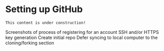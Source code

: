 # Setting up GitHub

```{note}
This content is under construction!
```
Screenshots of process of registering for an account
SSH and/or HTTPS key generation
Create initial repo
Defer syncing to local computer to the cloning/forking section